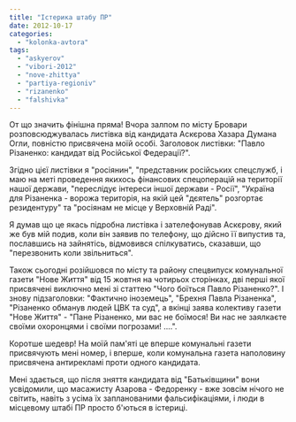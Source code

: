 ```yaml
---
title: "Істерика штабу ПР"
date: 2012-10-17
categories: 
  - "kolonka-avtora"
tags: 
  - "askyerov"
  - "vibori-2012"
  - "nove-zhittya"
  - "partiya-regioniv"
  - "rizanenko"
  - "falshivka"
---
```


От що значить фінішна пряма! Вчора залпом по місту Бровари розповсюджувалась листівка від кандидата Аскєрова Хазара Думана Огли, повністю присвячена моїй особі. Заголовок листівки: "Павло Різаненко: кандидат від Російської Федерації?".

Згідно цієї листівки я "росіянин", "представник російських спецслужб, і маю на меті проведення якихось фінансових спецоперацій на території нашої держави, "переслідує інтереси іншої держави - Росії", "Україна для Різаненка - ворожа територія, на якій цей "дєятель" розгортає резидентуру" та "росіянам не місце у Верховній Раді".

Я думав що це якась підробна листівка і зателефонував Аскєрову, який же був мій подив, коли він заявив по телефону, що дійсно її випустив та, пославшись на зайнятісь, відмовився спілкуватись, сказавши, що "перезвонить коли звільниться".

Також сьогодні розійшовся по місту та району спецвипуск комунальної газети "Нове Життя" від 15 жовтня на чотирьох сторінках, дві перші якої присвячені виключно мені зі статтею "Чого боїться Павло Різаненко?". І знову підзаголовки: "Фактично іноземець", "Брехня Павла Різаненка", "Різаненко обманув людей ЦВК та суд", а вкінці заява колективу газети "Нове Життя" - "Пане Різаненко, ми вас не боїмося! Ви нас не заялкаєте своїми охоронцями і своїми погрозами! ....".

Коротше шедевр! На моїй пам'яті це вперше комунальні газети присвячують мені номер, і вперше, коли комунальна газета наполовину присвячена антирекламі проти одного кандидата.

Мені здається, що після зняття кандидата від "Батьківщини" вони усвідомили, що масажисту Азарова - Федоренку - вже зовсім нічого не світить, навіть з усіма їх запланованими фальсифікаціями, і люди в місцевому штабі ПР просто б'ються в істериці.
